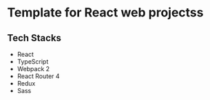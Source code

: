 # Template for React web projectss

## Tech Stacks
* React
* TypeScript
* Webpack 2
* React Router 4
* Redux
* Sass
